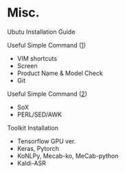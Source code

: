 # Misc.

Ubutu Installation Guide 

Useful Simple Command ([1](SimpleCmd1.md))
  - VIM shortcuts
  - Screen
  - Product Name & Model Check
  - Git
  
Useful Simple Command ([2](SimpleCmd2.md))
  - SoX
  - PERL/SED/AWK

Toolkit Installation
   - Tensorflow GPU ver.
   - Keras, Pytorch 
   - KoNLPy, Mecab-ko, MeCab-python
   - Kaldi-ASR
   
